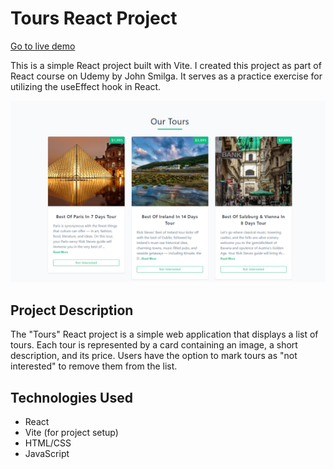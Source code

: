 # Tours React Project

[Go to live demo](https://tours-rivki.netlify.app/)

This is a simple React project built with Vite. I created this project as part of React course on Udemy by John Smilga. It serves as a practice exercise for utilizing the useEffect hook in React.

![Alt text](image.png)

## Project Description

The "Tours" React project is a simple web application that displays a list of tours. Each tour is represented by a card containing an image, a short description, and its price. Users have the option to mark tours as "not interested" to remove them from the list.

## Technologies Used

- React
- Vite (for project setup)
- HTML/CSS
- JavaScript
